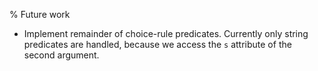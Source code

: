 % Future work

* Implement remainder of choice-rule predicates.  Currently only
  string predicates are handled, because we access the `s` attribute
  of the second argument.
